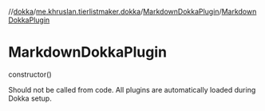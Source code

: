 //[dokka](../../../index.md)/[me.khruslan.tierlistmaker.dokka](../index.md)/[MarkdownDokkaPlugin](index.md)/[MarkdownDokkaPlugin](-markdown-dokka-plugin.md)

# MarkdownDokkaPlugin

constructor()

Should not be called from code. All plugins are automatically loaded during Dokka setup.
